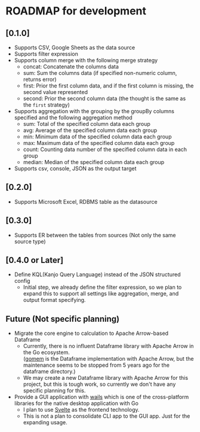 # ROADMAP for development

## [0.1.0]

 - Supports CSV, Google Sheets as the data source
 - Supports filter expression
 - Supports column merge with the following merge strategy
   - concat: Concatenate the columns data
   - sum: Sum the columns data (if specified non-numeric column, returns error)
   - first: Prior the first column data, and if the first column is missing, the second value represented
   - second: Prior the second column data (the thought is the same as the `first` strategy)
 - Supports aggregation with the grouping by the groupBy columns specified and the following aggregation method
   - sum: Total of the specified column data each group
   - avg: Average of the specified column data each group 
   - min: Minimum data of the specified column data each group
   - max: Maximum data of the specified column data each group
   - count: Counting data number of the specified column data in each group
   - median: Median of the specified column data each group
 - Supports csv, console, JSON as the output target

## [0.2.0]

 - Supports Microsoft Excel, RDBMS table as the datasource

## [0.3.0]

 - Supports ER between the tables from sources (Not only the same source type)

## [0.4.0 or Later]

 - Define KQL(Kanjo Query Language) instead of the JSON structured config
   - Initial step, we already define the filter expression, 
   so we plan to expand this to support all settings like aggregation, merge, and output format specifying.

## Future (Not specific planning)

 - Migrate the core engine to calculation to Apache Arrow-based Dataframe
   - Currently, there is no influent Dataframe library with Apache Arrow in the Go ecosystem.  
     ([gomem](https://github.com/gomem/gomem) is the Dataframe implementation with Apache Arrow, 
   but the maintenance seems to be stopped from 5 years ago for the dataframe directory.)
   - We may create a new Dataframe library with Apache Arrow for this project, but this is tough work, 
   so currently we don't have any specific planning for this.
 - Provide a GUI application with [wails](https://wails.io/) which is one of 
the cross-platform libraries for the native desktop application with Go
   - I plan to use [Svelte](https://svelte.dev/) as the frontend technology.
   - This is not a plan to consolidate CLI app to the GUI app. Just for the expanding usage.